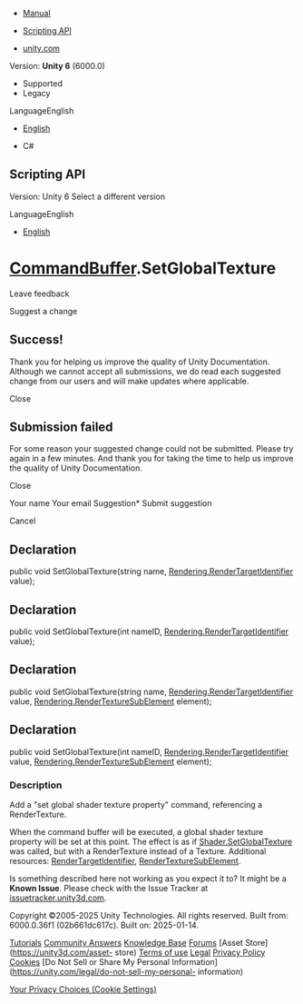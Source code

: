 [ ]()

  * [Manual](../Manual/index.html)
  * [Scripting API](../ScriptReference/index.html)

  * [unity.com](https://unity.com/)

Version: **Unity 6** (6000.0)

  * Supported
  * Legacy

LanguageEnglish

  * [English]()

  * C#

[ ](https://docs.unity3d.com)

## Scripting API

Version: Unity 6 Select a different version

LanguageEnglish

  * [English]()

#  [CommandBuffer](Rendering.CommandBuffer.html).SetGlobalTexture

Leave feedback

Suggest a change

## Success!

Thank you for helping us improve the quality of Unity Documentation. Although
we cannot accept all submissions, we do read each suggested change from our
users and will make updates where applicable.

Close

## Submission failed

For some reason your suggested change could not be submitted. Please <a>try
again</a> in a few minutes. And thank you for taking the time to help us
improve the quality of Unity Documentation.

Close

Your name Your email Suggestion* Submit suggestion

Cancel

[ ]()

## Declaration

public void SetGlobalTexture(string name,
[Rendering.RenderTargetIdentifier](Rendering.RenderTargetIdentifier.html)
value);

## Declaration

public void SetGlobalTexture(int nameID,
[Rendering.RenderTargetIdentifier](Rendering.RenderTargetIdentifier.html)
value);

## Declaration

public void SetGlobalTexture(string name,
[Rendering.RenderTargetIdentifier](Rendering.RenderTargetIdentifier.html)
value,
[Rendering.RenderTextureSubElement](Rendering.RenderTextureSubElement.html)
element);

## Declaration

public void SetGlobalTexture(int nameID,
[Rendering.RenderTargetIdentifier](Rendering.RenderTargetIdentifier.html)
value,
[Rendering.RenderTextureSubElement](Rendering.RenderTextureSubElement.html)
element);

### Description

Add a "set global shader texture property" command, referencing a
RenderTexture.

When the command buffer will be executed, a global shader texture property
will be set at this point. The effect is as if
[Shader.SetGlobalTexture](Shader.SetGlobalTexture.html) was called, but with a
RenderTexture instead of a Texture. Additional resources:
[RenderTargetIdentifier](Rendering.RenderTargetIdentifier.html),
[RenderTextureSubElement](Rendering.RenderTextureSubElement.html).

Is something described here not working as you expect it to? It might be a
**Known Issue**. Please check with the Issue Tracker at
[issuetracker.unity3d.com](https://issuetracker.unity3d.com).

Copyright ©2005-2025 Unity Technologies. All rights reserved. Built from:
6000.0.36f1 (02b661dc617c). Built on: 2025-01-14.

[Tutorials](https://unity3d.com/learn) [Community
Answers](https://answers.unity3d.com) [Knowledge
Base](https://support.unity3d.com/hc/en-us)
[Forums](https://forum.unity3d.com) [Asset Store](https://unity3d.com/asset-
store) [Terms of use](https://docs.unity3d.com/Manual/TermsOfUse.html)
[Legal](https://unity.com/legal) [Privacy
Policy](https://unity.com/legal/privacy-policy)
[Cookies](https://unity.com/legal/cookie-policy) [Do Not Sell or Share My
Personal Information](https://unity.com/legal/do-not-sell-my-personal-
information)

[Your Privacy Choices (Cookie Settings)](javascript:void\(0\);)

